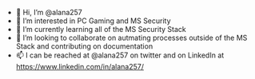 - 👋 Hi, I’m @alana257
- 👀 I’m interested in PC Gaming and MS Security
- 🌱 I’m currently learning all of the MS Security Stack
- 💞️ I’m looking to collaborate on autmating processes outside of the MS Stack and contributing on documentation
- 📫 I can be reached at @alana257 on twitter and on LinkedIn at https://www.linkedin.com/in/alana257/

<!---
alana257/alana257 is a ✨ special ✨ repository because its `README.md` (this file) appears on your GitHub profile.
You can click the Preview link to take a look at your changes.
--->
